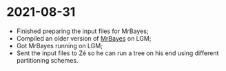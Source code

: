 # 2021-08-31

- Finished preparing the input files for MrBayes;
- Compiled an older version of [MrBayes](https://github.com/NBISweden/MrBayes/releases/tag/v3.2.1) on LGM;
- Got MrBayes running on LGM;
- Sent the input files to Zé so he can run a tree on his end using different partitioning schemes.